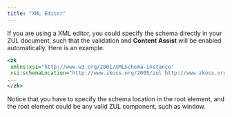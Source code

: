 ```yaml
---
title: "XML Editor"
---
```


If you are using a XML editor, you could specify the schema directly in
your ZUL document, such that the validation and **Content Assist** will
be enabled automatically. Here is an example.

```xml
<zk
 xmlns:xsi="http://www.w3.org/2001/XMLSchema-instance"
 xsi:schemaLocation="http://www.zkoss.org/2005/zul http://www.zkoss.org/2005/zul/zul.xsd">
...
</zk>
```

Notice that you have to specify the schema location in the root element,
and the root element could be any valid ZUL component, such as window.


